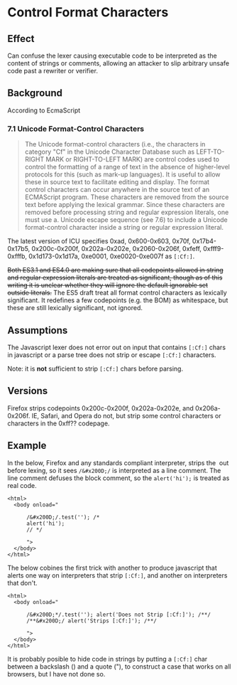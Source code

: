 # Control Format Characters #

## Effect ##
Can confuse the lexer causing executable code to be interpreted as the content of strings or comments, allowing an attacker to slip arbitrary unsafe code past a rewriter  or verifier.


## Background ##
According to EcmaScript
### 7.1 Unicode Format-Control Characters ###
> The Unicode format-control characters (i.e., the characters in category "Cf" in the Unicode Character Database such as LEFT-TO-RIGHT MARK or RIGHT-TO-LEFT MARK) are control codes used to control the formatting of a range of text in the absence of higher-level protocols for this (such as mark-up languages).
> It is useful to allow these in source text to facilitate editing and display.
> The format control characters can occur anywhere in the source text of an ECMAScript program. These characters are removed from the source text before applying the lexical grammar. Since these characters are removed before processing string and regular expression literals, one must use a. Unicode escape sequence (see 7.6) to include a Unicode format-control character inside a string or regular expression literal.

The latest version of ICU specifies 0xad, 0x600-0x603, 0x70f,  0x17b4-0x17b5, 0x200c-0x200f, 0x202a-0x202e, 0x2060-0x206f, 0xfeff, 0xfff9-0xfffb, 0x1d173-0x1d17a, 0xe0001, 0xe0020-0xe007f as `[:Cf:]`.

~~Both ES3.1 and ES4.0 are making sure that all codepoints allowed in string and regular expression literals are treated as significant, though as of this writing it is unclear whether they will ignore the default ignorable set outside literals.~~ The ES5 draft treat all format control characters as lexically significant.  It redefines a few codepoints (e.g. the BOM) as whitespace, but these are still lexically significant, not ignored.



## Assumptions ##
The Javascript lexer does not error out on input that contains `[:Cf:]` chars in javascript or a parse tree does not strip or escape `[:Cf:]` characters.

Note: it is <b>not</b> sufficient to strip `[:Cf:]` chars before parsing.



## Versions ##
Firefox strips codepoints 0x200c-0x200f, 0x202a-0x202e, and 0x206a-0x206f.  IE, Safari, and Opera do not, but strip some control characters or characters in the 0xff?? codepage.



## Example ##
In the below, Firefox and any standards compliant interpreter, strips the &#x200D; out before lexing, so it sees `/&#x200D;/` is interpreted as a line comment.  The line comment defuses the block comment, so the `alert('hi');` is treated as real code.
```
<html>
  <body onload="

      /&#x200D;/.test(''); /*
      alert('hi');
      // */

      ">
  </body>
</html>
```

The below cobines the first trick with another to produce javascript that alerts one way on interpreters that strip `[:Cf:]`, and another on interpreters that don't.
```
<html>
  <body onload="

      /&#x200D;*/.test(''); alert('Does not Strip [:Cf:]'); /**/
      /**&#x200D;/ alert('Strips [:Cf:]'); /**/

      ">
  </body>
</html>
```

It is probably posible to hide code in strings by putting a `[:Cf:]` char between a backslash (\) and a quote ("), to construct a case that works on all browsers, but I have not done so.